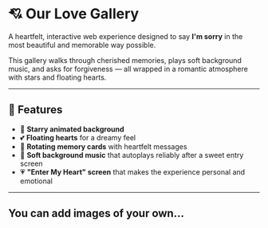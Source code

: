 # 💘 Our Love Gallery

A heartfelt, interactive web experience designed to say **I'm sorry** in the most beautiful and memorable way possible.

This gallery walks through cherished memories, plays soft background music, and asks for forgiveness — all wrapped in a romantic atmosphere with stars and floating hearts.

---

## 🌟 Features

- 🌌 **Starry animated background**
- 💕 **Floating hearts** for a dreamy feel
- 📸 **Rotating memory cards** with heartfelt messages
- 🎵 **Soft background music** that autoplays reliably after a sweet entry screen
- 💗 **"Enter My Heart" screen** that makes the experience personal and emotional

---

## You can add images of your own...
